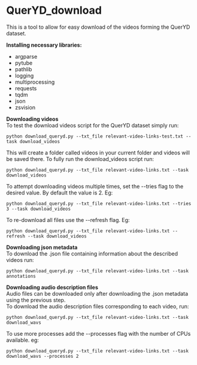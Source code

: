 # QuerYD_download

This is a tool to allow for easy download of the videos forming the QuerYD dataset.

**Installing necessary libraries:**
* argparse
* pytube
* pathlib
* logging
* multiprocessing
* requests
* tqdm
* json
* zsvision

**Downloading videos** \
To test the download videos script for the QuerYD dataset simply run:
```
python download_queryd.py --txt_file relevant-video-links-test.txt --task download_videos
```
This will create a folder called videos in your current folder and videos will be saved there.
To fully run the download_videos script run:
```
python download_queryd.py --txt_file relevant-video-links.txt --task download_videos
```
To attempt downloading videos multiple times, set the --tries flag to the desired value. By default the value is 2. Eg:
```
python download_queryd.py --txt_file relevant-video-links.txt --tries 3 --task download_videos
```
To re-download all files use the --refresh flag. Eg:
```
python download_queryd.py --txt_file relevant-video-links.txt --refresh --task download_videos
```

**Downloading json metadata** \
To download the .json file containing information about the described videos run:
```
python download_queryd.py --txt_file relevant-video-links.txt --task annotations
```

**Downloading audio description files** \
Audio files can be downloaded only after downloading the .json metadata using the previous step.\
To download the audio description files corresponding to each video, run:
```
python download_queryd.py --txt_file relevant-video-links.txt --task download_wavs
```
To use more processes add the --processes flag with the number of CPUs available. eg:
```
python download_queryd.py --txt_file relevant-video-links.txt --task download_wavs --processes 2
```
